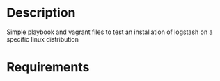 # Description
Simple playbook and vagrant files to test an installation of logstash on a specific linux distribution

# Requirements

